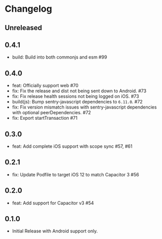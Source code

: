 # Changelog

## Unreleased

## 0.4.1

- build: Build into both commonjs and esm #99

## 0.4.0

- feat: Officially support web #70
- fix: Fix the release and dist not being sent down to Android. #73
- fix: Fix release health sessions not being logged on iOS. #73
- build(js): Bump sentry-javascript dependencies to `6.11.0`. #72
- fix: Fix version mismatch issues with sentry-javascript dependencies with optional peerDependencies. #72
- fix: Export startTransaction #71

## 0.3.0

- feat: Add complete iOS support with scope sync #57, #61

## 0.2.1

- fix: Update Podfile to target iOS 12 to match Capacitor 3 #56

## 0.2.0

- feat: Add support for Capacitor v3 #54

## 0.1.0

- Initial Release with Android support only.

